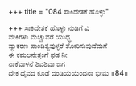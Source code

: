 +++
title = "084 ಸಾಕಿದೇತಕೆ ಹೊಳ್ಳು"

+++
ಸಾಕಿದೇತಕೆ ಹೊಳ್ಳು ನುಡಿಗೆ ವಿ  
ವೇಕಿಗಳು ಮೆಚ್ಚುವರೆ ಯುಧ್ಧ   
ವ್ಯಾಕರಣ ಪಾಂಡಿತ್ಯವುಳ್ಳರೆ ತೋರಿಸುವುದೆಮಗೆ  
ಈ ಕಮಲನೇತ್ರಂಗೆ ಫಡ ನೀ   
ನಾಕೆವಾಳನೆ ಶಿವಶಿವಾ ಜಗ   
ದೇಕ ದೈವದ ಕೂಡೆ ದಂಡಿಯೆಯೆಂದನಾ ಭೀಮ     ॥84॥